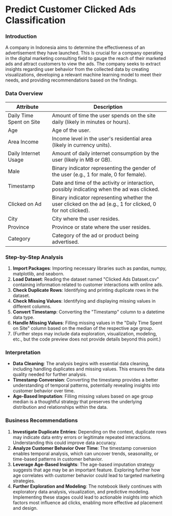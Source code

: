 # Predict Customer Clicked Ads Classification

### Introduction

A company in Indonesia aims to determine the effectiveness of an advertisement they have launched. This is crucial for a company operating in the digital marketing consulting field to gauge the reach of their marketed ads and attract customers to view the ads. The company seeks to extract insights regarding user behavior from the collected data by creating visualizations, developing a relevant machine learning model to meet their needs, and providing recommendations based on the findings.

### Data Overview

| Attribute                | Description                                                                                     |
|--------------------------|-------------------------------------------------------------------------------------------------|
| Daily Time Spent on Site | Amount of time the user spends on the site daily (likely in minutes or hours).                  |
| Age                      | Age of the user.                                                                                |
| Area Income              | Income level in the user's residential area (likely in currency units).                         |
| Daily Internet Usage     | Amount of daily internet consumption by the user (likely in MB or GB).                          |
| Male                     | Binary indicator representing the gender of the user (e.g., 1 for male, 0 for female).           |
| Timestamp                | Date and time of the activity or interaction, possibly indicating when the ad was clicked.      |
| Clicked on Ad            | Binary indicator representing whether the user clicked on the ad (e.g., 1 for clicked, 0 for not clicked). |
| City                     | City where the user resides.                                                                    |
| Province                 | Province or state where the user resides.                                                       |
| Category                 | Category of the ad or product being advertised.                                                 |

### Step-by-Step Analysis
1. **Import Packages**: Importing necessary libraries such as pandas, numpy, matplotlib, and seaborn.
2. **Load Dataset**: Reading the dataset named "Clicked Ads Dataset.csv" containing information related to customer interactions with online ads.
3. **Check Duplicate Rows**: Identifying and printing duplicate rows in the dataset.
4. **Check Missing Values**: Identifying and displaying missing values in different columns.
5. **Convert Timestamp**: Converting the "Timestamp" column to a datetime data type.
6. **Handle Missing Values**: Filling missing values in the "Daily Time Spent on Site" column based on the median of the respective age group.
7. (Further steps may include data exploration, visualization, modeling, etc., but the code preview does not provide details beyond this point.)

### Interpretation
- **Data Cleaning**: The analysis begins with essential data cleaning, including handling duplicates and missing values. This ensures the data quality needed for further analysis.
- **Timestamp Conversion**: Converting the timestamp provides a better understanding of temporal patterns, potentially revealing insights into customer behavior over time.
- **Age-Based Imputation**: Filling missing values based on age group median is a thoughtful strategy that preserves the underlying distribution and relationships within the data.

### Business Recommendations
1. **Investigate Duplicate Entries**: Depending on the context, duplicate rows may indicate data entry errors or legitimate repeated interactions. Understanding this could improve data accuracy.
2. **Analyze Customer Behavior Over Time**: The timestamp conversion enables temporal analysis, which can uncover trends, seasonality, or time-based patterns in customer behavior.
3. **Leverage Age-Based Insights**: The age-based imputation strategy suggests that age may be an important feature. Exploring further how age correlates with customer behavior could lead to targeted marketing strategies.
4. **Further Exploration and Modeling**: The notebook likely continues with exploratory data analysis, visualization, and predictive modeling. Implementing these stages could lead to actionable insights into which factors most influence ad clicks, enabling more effective ad placement and design.
